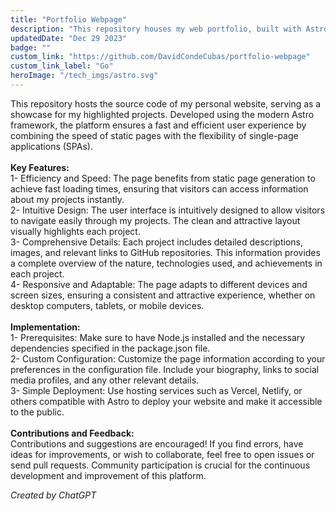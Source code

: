 ```yaml
---
title: "Portfolio Webpage"
description: "This repository houses my web portfolio, built with Astro. This project serves as the digital showcase of my experience and skills in the field of software development."
updatedDate: "Dec 29 2023"
badge: ""
custom_link: "https://github.com/DavidCondeCubas/portfolio-webpage"
custom_link_label: "Go"
heroImage: "/tech_imgs/astro.svg"
---
```

This repository hosts the source code of my personal website, serving as a showcase for my highlighted projects. Developed using the modern Astro framework, the platform ensures a fast and efficient user experience by combining the speed of static pages with the flexibility of single-page applications (SPAs).
<br><br>
<b>Key Features:</b>
<br>
1- Efficiency and Speed: The page benefits from static page generation to achieve fast loading times, ensuring that visitors can access information about my projects instantly.
<br>
2- Intuitive Design: The user interface is intuitively designed to allow visitors to navigate easily through my projects. The clean and attractive layout visually highlights each project.
<br>
3- Comprehensive Details: Each project includes detailed descriptions, images, and relevant links to GitHub repositories. This information provides a complete overview of the nature, technologies used, and achievements in each project.
<br>
4- Responsive and Adaptable: The page adapts to different devices and screen sizes, ensuring a consistent and attractive experience, whether on desktop computers, tablets, or mobile devices.
<br><br>
<b>Implementation:</b>
<br>
1- Prerequisites: Make sure to have Node.js installed and the necessary dependencies specified in the package.json file.
<br>
2- Custom Configuration: Customize the page information according to your preferences in the configuration file. Include your biography, links to social media profiles, and any other relevant details.
<br>
3- Simple Deployment: Use hosting services such as Vercel, Netlify, or others compatible with Astro to deploy your website and make it accessible to the public.
<br><br>
<b>Contributions and Feedback:</b>
<br>
Contributions and suggestions are encouraged! If you find errors, have ideas for improvements, or wish to collaborate, feel free to open issues or send pull requests. Community participation is crucial for the continuous development and improvement of this platform.
<br>
<div class="flex justify-center">
    <i style="text-align: center">Created by ChatGPT</i>
</div>
